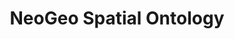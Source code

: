 ---
schema: default
title: NeoGeo Spatial Ontology
notes: A vocabulary for describing topological relations between features @en
organization: DataScientia Foundation
resources:
  - name: GEOVOCAB.UAN.owl
    url: >-
      http://git.knowdive.disi.unitn.it:8080/knowledge/LiveKnowledge/SREP/geography/raw/master/GEOVOCAB.UAN.owl
    format: owl
    description: A vocabulary for describing topological relations between features @en
    license: ''
    status: Unannotated
    byteSize: '11.135'
    issued: '2012-02-05'
    language: en
    modified: '17 December 2020, 01:42 (UTC+01:00)'
    OntologyEngineeringTool: Protégé
    ontologyLanguage: owl
    ontologySyntax: rdf
    example: Unknown
    ReferenceLKRepository: SREP
    referenceOntology: Unknown
    referenceDatasets: Unknown
distribution: geovocab-owl
keyword: Topology
publisher: Unknown
category:
  - Upper-Level
versionNotes: '2016: Annual review - no changes'
landingPage: 'http://geovocab.org/doc/neogeo/'
accessRigths: Public
creator: 'Juan Martin Salas, Andreas Hart'
hasVersion: Unknown
isVersionOf: Unknown
issued: '2012-02-05'
modified: '17 December 2020, 01:42 (UTC+01:00)'
language: en
provenance: ''
page: 'http://geovocab.org/spatial'
wasGeneratedBy: Unknown
versionInfo: version 2012.02.05
formalityLevel: Teleontology
OntologyEngineeringMethodology: Unknown
acronym: spatial
CompetencyQuestion: Unknown
preferredNamespacePrefix: spatial
toDoList: To completely annotate.
namespacesGenerated: Unknown
namespacesReused: Unknown
datasetLevel: Knowledge Level(L3-4)
spatialExtent: Unknown
temporalExtent: Unknown
---